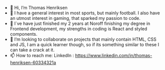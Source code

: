 - 👋 Hi, I’m Thomas Henriksen
- 👀 I have a general interest in most sports, but mainly football. I also have an utmost interest in gaming, that sparked my passion to code.
- 🌱 I`ve have just finished my 2 years at Noroff finishing my degree in Frontend development, my strengths in coding is React and styled components.
- 💞️ I’m looking to collaborate on projects that mainly contain HTML, CSS and JS, I am a quick learner though, so if its something similar to these I can take a crack at it.
- 📫 How to reach me: LinkedIn : https://www.linkedin.com/in/thomas-henriksen-60334321a

<!---
Snurre1/Snurre1 is a ✨ special ✨ repository because its `README.md` (this file) appears on your GitHub profile.
You can click the Preview link to take a look at your changes.
--->
